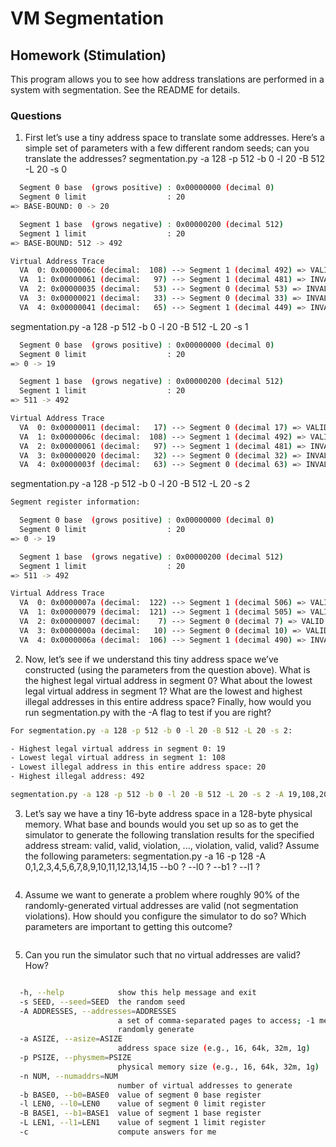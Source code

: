 # VM Segmentation

## Homework (Stimulation)
This program allows you to see how address translations are performed in a system with segmentation. See the README for details.

### Questions 
1. First let’s use a tiny address space to translate some addresses. Here’s a simple set of parameters with a few different random seeds; can you translate the addresses?
segmentation.py -a 128 -p 512 -b 0 -l 20 -B 512 -L 20 -s 0

```sh
  Segment 0 base  (grows positive) : 0x00000000 (decimal 0)
  Segment 0 limit                  : 20
=> BASE-BOUND: 0 -> 20 

  Segment 1 base  (grows negative) : 0x00000200 (decimal 512)
  Segment 1 limit                  : 20
=> BASE-BOUND: 512 -> 492 

Virtual Address Trace
  VA  0: 0x0000006c (decimal:  108) --> Segment 1 (decimal 492) => VALID // 512 - (128 - 108) = 492 
  VA  1: 0x00000061 (decimal:   97) --> Segment 1 (decimal 481) => INVALID  
  VA  2: 0x00000035 (decimal:   53) --> Segment 0 (decimal 53) => INVALID 
  VA  3: 0x00000021 (decimal:   33) --> Segment 0 (decimal 33) => INVALID 
  VA  4: 0x00000041 (decimal:   65) --> Segment 1 (decimal 449) => INVALID  
```

segmentation.py -a 128 -p 512 -b 0 -l 20 -B 512 -L 20 -s 1
```sh
  Segment 0 base  (grows positive) : 0x00000000 (decimal 0)
  Segment 0 limit                  : 20
=> 0 -> 19

  Segment 1 base  (grows negative) : 0x00000200 (decimal 512)
  Segment 1 limit                  : 20
=> 511 -> 492 

Virtual Address Trace
  VA  0: 0x00000011 (decimal:   17) --> Segment 0 (decimal 17) => VALID 
  VA  1: 0x0000006c (decimal:  108) --> Segment 1 (decimal 492) => VALID 
  VA  2: 0x00000061 (decimal:   97) --> Segment 1 (decimal 481) => INVALID 
  VA  3: 0x00000020 (decimal:   32) --> Segment 0 (decimal 32) => INVALID 
  VA  4: 0x0000003f (decimal:   63) --> Segment 0 (decimal 63) => INVALID 
```


segmentation.py -a 128 -p 512 -b 0 -l 20 -B 512 -L 20 -s 2
```sh
Segment register information:

  Segment 0 base  (grows positive) : 0x00000000 (decimal 0)
  Segment 0 limit                  : 20
=> 0 -> 19 

  Segment 1 base  (grows negative) : 0x00000200 (decimal 512)
  Segment 1 limit                  : 20
=> 511 -> 492 

Virtual Address Trace
  VA  0: 0x0000007a (decimal:  122) --> Segment 1 (decimal 506) => VALID 
  VA  1: 0x00000079 (decimal:  121) --> Segment 1 (decimal 505) => VALID 
  VA  2: 0x00000007 (decimal:    7) --> Segment 0 (decimal 7) => VALID 
  VA  3: 0x0000000a (decimal:   10) --> Segment 0 (decimal 10) => VALID 
  VA  4: 0x0000006a (decimal:  106) --> Segment 1 (decimal 490) => INVALID 

```

2. Now, let’s see if we understand this tiny address space we’ve constructed (using the parameters from the question above). What is
the highest legal virtual address in segment 0? What about the lowest legal virtual address in segment 1? What are the lowest and
highest illegal addresses in this entire address space? Finally, how
would you run segmentation.py with the -A flag to test if you
are right?
```sh
For segmentation.py -a 128 -p 512 -b 0 -l 20 -B 512 -L 20 -s 2: 

- Highest legal virtual address in segment 0: 19
- Lowest legal virtual address in segment 1: 108 
- Lowest illegal address in this entire address space: 20 
- Highest illegal address: 492

segmentation.py -a 128 -p 512 -b 0 -l 20 -B 512 -L 20 -s 2 -A 19,108,20,107 -c 
```

3. Let’s say we have a tiny 16-byte address space in a 128-byte physical
memory. What base and bounds would you set up so as to get
the simulator to generate the following translation results for the
specified address stream: valid, valid, violation, ..., violation, valid,
valid? Assume the following parameters:
segmentation.py -a 16 -p 128
-A 0,1,2,3,4,5,6,7,8,9,10,11,12,13,14,15
--b0 ? --l0 ? --b1 ? --l1 ?
```sh
```

4. Assume we want to generate a problem where roughly 90% of the
randomly-generated virtual addresses are valid (not segmentation
violations). How should you configure the simulator to do so?
Which parameters are important to getting this outcome?
```sh
```

5. Can you run the simulator such that no virtual addresses are valid? How? 
```sh
```

```sh
  -h, --help            show this help message and exit
  -s SEED, --seed=SEED  the random seed
  -A ADDRESSES, --addresses=ADDRESSES
                        a set of comma-separated pages to access; -1 means
                        randomly generate
  -a ASIZE, --asize=ASIZE
                        address space size (e.g., 16, 64k, 32m, 1g)
  -p PSIZE, --physmem=PSIZE
                        physical memory size (e.g., 16, 64k, 32m, 1g)
  -n NUM, --numaddrs=NUM
                        number of virtual addresses to generate
  -b BASE0, --b0=BASE0  value of segment 0 base register
  -l LEN0, --l0=LEN0    value of segment 0 limit register
  -B BASE1, --b1=BASE1  value of segment 1 base register
  -L LEN1, --l1=LEN1    value of segment 1 limit register
  -c                    compute answers for me
```

